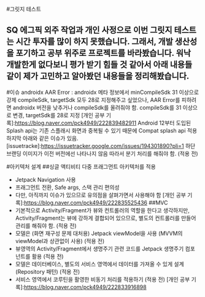 #그릿지 테스트

SQ 에그픽 외주 작업과 개인 사정으로 이번 그릿지 테스트는 시간 투자를 많이 하지 못했습니다.
그래서, 개발 생산성을 포기하고 공부 위주로 프로젝트를 바라봤습니다.
워낙 개발한게 없다보니 평가 받기 힘들 것 같아서 
아래 내용들 같이 제가 고민하고 알아봤던 내용들을 정리해봤습니다.
-----------------------------------------------------------------------
#이슈
androidx AAR Error : androidx 메타 정보에서 minCompileSdk 31 이상으로 강제
compileSdk, targetSdk 모두 28로 지정해주고 싶었으나, AAR Error를 피하려면 androidx 버전을 낮추거나
compileSdk를 올려줘야 함.
compileSdk를 31 이상으로 변경, targetSdk를 28로 지정
[개인 공부 기록]:https://blog.naver.com/pck4949/222839482911
Android 12부터 도입된 Splash api는 기존 스플래시 화면과 중복될 수 있기 때문에 Compat splash api 적용
하지막 아래와 같은 이슈가 있음.
[issuetracke]:https://issuetracker.google.com/issues/194301890?pli=1
하단 브랜딩 이미지가 이전 버전에선 나타나지 않음
따라서 분기 처리를 해줘야 함. (적용 전)

#아키텍처 설계
##싱글 액티비티 다중 프래그먼트 아키텍처를 적용 
- Jetpack Navigation 사용
- 프래그먼트 전환, Safe args, 스택 관리 편의성
- 다만, 아직까지 이슈가 있으므로 유의점을 살펴가면서 사용해야 함
[개인 공부 기록]:https://blog.naver.com/pck4949/222835525436
##MVC
- 기본적으로 Activity/Fragment가 뷰와 컨트롤러의 역할을 한다고 생각하지만, Activity/Fragment는 뷰에 강하게
결합되어 있으므로, 별도의 컨트롤러를 만들어 관리를 해줘야 함. (적용 전)
- 모델은 (화면 재구성 문제 대처용) Jetpack viewModel을 사용 (MVVM의 viewModel과 상관없이 사용) (적용 전)
- 뷰영역의 Activity/Fragment에서 생명주기 관련 코드를 Jetpack 생명주기 컴포넌트를 활용 (적용 전)
- 모델은 데이터베이스, 별도의 서비스 영역에서 데이터를 가져올 수 있게 설계 (Repository 패턴) (적용 전)
- 서비스 영역에서 코루틴을 활영한 비동기 처리를 적용하기 (적용 전)
[개인 공부 기록]:https://blog.naver.com/pck4949/222833916898



